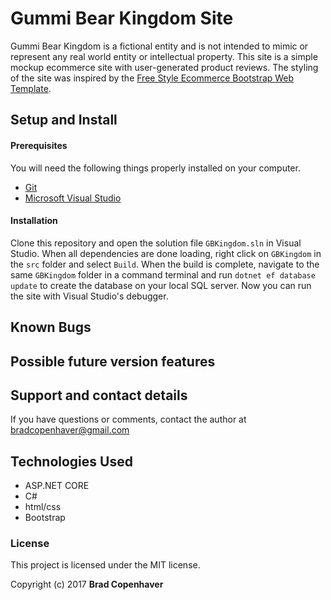 ﻿# Gummi Bear Kingdom Site

Gummi Bear Kingdom is a fictional entity and is not intended to mimic or represent any real world entity or intellectual property. This site is a simple mockup ecommerce site with user-generated product reviews. The styling of the site was inspired by the [Free Style Ecommerce Bootstrap Web Template](https://w3layouts.com/preview/?l=/free-style-a-flat-ecommerce-bootstrap-responsive-web-template/). 


## Setup and Install

#### Prerequisites

You will need the following things properly installed on your computer.

* [Git](https://git-scm.com/)
* [Microsoft Visual Studio](https://www.visualstudio.com/downloads/)

#### Installation

Clone this repository and open the solution file `GBKingdom.sln` in Visual Studio. When all dependencies are done loading, right click on `GBKingdom` in the `src` folder and select `Build`. When the build is complete, navigate to the same `GBKingdom` folder in a command terminal and run `dotnet ef database update` to create the database on your local SQL server. Now you can run the site with Visual Studio's debugger.

## Known Bugs



## Possible future version features



## Support and contact details

If you have questions or comments, contact the author at bradcopenhaver@gmail.com

## Technologies Used

* ASP.NET CORE
* C#
* html/css
* Bootstrap

### License

This project is licensed under the MIT license.

Copyright (c) 2017 **Brad Copenhaver**